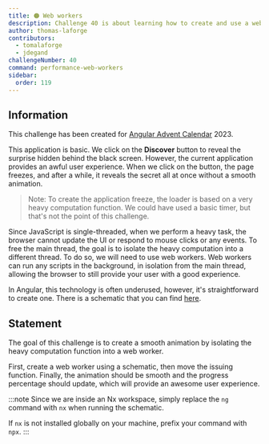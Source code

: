 ```yaml
---
title: 🟠 Web workers
description: Challenge 40 is about learning how to create and use a web worker
author: thomas-laforge
contributors:
  - tomalaforge
  - jdegand
challengeNumber: 40
command: performance-web-workers
sidebar:
  order: 119
---
```


## Information

This challenge has been created for [Angular Advent Calendar](https://angularchristmascalendar.com) 2023.

This application is basic. We click on the **Discover** button to reveal the surprise hidden behind the black screen. However, the current application provides an awful user experience. When we click on the button, the page freezes, and after a while, it reveals the secret all at once without a smooth animation.

> Note: To create the application freeze, the loader is based on a very heavy computation function. We could have used a basic timer, but that's not the point of this challenge.

Since JavaScript is single-threaded, when we perform a heavy task, the browser cannot update the UI or respond to mouse clicks or any events. To free the main thread, the goal is to isolate the heavy computation into a different thread. To do so, we will need to use web workers. Web workers can run any scripts in the background, in isolation from the main thread, allowing the browser to still provide your user with a good experience.

In Angular, this technology is often underused, however, it's straightforward to create one. There is a schematic that you can find [here](https://angular.dev/ecosystem/web-workers).

## Statement

The goal of this challenge is to create a smooth animation by isolating the heavy computation function into a web worker.

First, create a web worker using a schematic, then move the issuing function. Finally, the animation should be smooth and the progress percentage should update, which will provide an awesome user experience.

:::note
Since we are inside an Nx workspace, simply replace the `ng` command with `nx` when running the schematic.

If `nx` is not installed globally on your machine, prefix your command with `npx`.
:::
